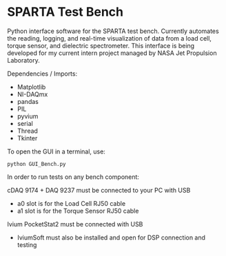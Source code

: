# SPARTA Test Bench
Python interface software for the SPARTA test bench. Currently automates the reading, logging, and real-time visualization of data from a load cell, torque sensor, and dielectric spectrometer.
This interface is being developed for my current intern project managed by NASA Jet Propulsion Laboratory.

Dependencies / Imports:
 - Matplotlib
 - NI-DAQmx
 - pandas
 - PIL
 - pyvium
 - serial
 - Thread
 - Tkinter


To open the GUI in a terminal, use:
```
python GUI_Bench.py
```

In order to run tests on any bench component:

cDAQ 9174 + DAQ 9237 must be connected to your PC with USB
 - a0 slot is for the Load Cell RJ50 cable
 - a1 slot is for the Torque Sensor RJ50 cable

Ivium PocketStat2 must be connected with USB
 - IviumSoft must also be installed and open for DSP connection and testing
